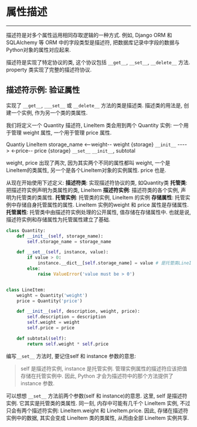 # 属性描述
---

描述符是对多个属性运用相同存取逻辑的一种方式. 例如, Django ORM 和 SQLAlchemy 等 ORM 中的字段类型是描述符, 把数据库记录中字段的数据与Python对象的属性对应起来.

描述符是实现了特定协议的类, 这个协议包括 `__get__`, `__set__`, `__delete__` 方法. property 类实现了完整的描述符协议.


## 描述符示例: 验证属性
实现了 `__get__`, `___set__` 或 `__delete__` 方法的类是描述类. 描述类的用法是, 创建一个实例, 作为另一个类的类属性.

我们将定义一个 Quantity 描述符, LineItem 类会用到两个 Quantity 实例: 一个用于管理 weight 属性, 一个用于管理 price 属性. 

Quantiy                                 LineItem
storage_name        <--weight--       weight {storage}
`__init__`         ---->  <-price--   price {storage}
`__set__`                             `__init__`, subtotal

weight, price 出现了两次, 因为其实两个不同的属性都叫 weight, 一个是LineItem的类属性, 另一个是各个LineItem对象的实例属性. price 也是.

从现在开始使用下述定义:
**描述符类**: 实现描述符协议的类, 如Quantity类
**托管类**: 把描述符实例声明为类属性的类, LineItem
**描述符实例**: 描述符类的各个实例, 声明为托管类的类属性.
**托管实例**: 托管类的实例, LineItem 的实例
**存储属性**: 托管实例中存储自身托管属性的属性. LineItem 实例的weight 和 price 属性是存储属性.
**托管属性**: 托管类中由描述符实例处理的公开属性, 值存储在存储属性中. 也就是说, 描述符实例和存储属性为托管属性建立了基础.

```py
class Quantity:
    def __init__(self, storage_name):
        self.storage_name = storage_name

    def __set__(self, instance, value):
        if value > 0:
            instance.__dict__[self.storage_name] = value # 是托管类LineItem 类的实例
        else:
            raise ValueError('value must be > 0')


class LineItem:
    weight = Quantity('weight')
    price = Quantity('price')

    def __init__(self, description, weight, price):
        self.description = description
        self.weight = weight
        self.price = price

    def subtotal(self):
        return self.weight * self.price
```

编写`__set__` 方法时, 要记住self 和 instance 参数的意思:
> self 是描述符实例, instance 是托管实例. 管理实例属性的描述符应该把值存储在托管实例中. 因此, Python 才会为描述符中的那个方法提供了 instance 参数.

可以想想 `__set__` 方法前两个参数(self 和 instance)的意思. 这里, self 是描述符实例. 它其实是托管类的类属性. 同一刻, 内存中可能有几千个 LineItem 实例, 不过只会有两个描述符实例: LineItem.weight 和 LineItem.price. 因此, 存储在描述符实例中的数据, 其实会变成 LineItem 类的类属性, 从而由全部 LineItem 实例共享.
